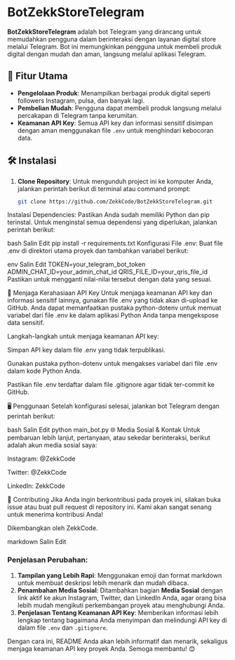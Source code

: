 # BotZekkStoreTelegram

**BotZekkStoreTelegram** adalah bot Telegram yang dirancang untuk memudahkan pengguna dalam berinteraksi dengan layanan digital store melalui Telegram. Bot ini memungkinkan pengguna untuk membeli produk digital dengan mudah dan aman, langsung melalui aplikasi Telegram.

## 🚀 Fitur Utama
- **Pengelolaan Produk**: Menampilkan berbagai produk digital seperti followers Instagram, pulsa, dan banyak lagi.
- **Pembelian Mudah**: Pengguna dapat membeli produk langsung melalui percakapan di Telegram tanpa kerumitan.
- **Keamanan API Key**: Semua API key dan informasi sensitif disimpan dengan aman menggunakan file `.env` untuk menghindari kebocoran data.

## 🛠️ Instalasi

1. **Clone Repository**:
   Untuk mengunduh project ini ke komputer Anda, jalankan perintah berikut di terminal atau command prompt:
   ```bash
   git clone https://github.com/ZekkCode/BotZekkStoreTelegram.git
Instalasi Dependencies: Pastikan Anda sudah memiliki Python dan pip terinstal. Untuk menginstal semua dependensi yang diperlukan, jalankan perintah berikut:

bash
Salin
Edit
pip install -r requirements.txt
Konfigurasi File .env: Buat file .env di direktori utama proyek dan tambahkan variabel berikut:

env
Salin
Edit
TOKEN=your_telegram_bot_token
ADMIN_CHAT_ID=your_admin_chat_id
QRIS_FILE_ID=your_qris_file_id
Pastikan untuk mengganti nilai-nilai tersebut dengan data yang sesuai.

🔑 Menjaga Kerahasiaan API Key
Untuk menjaga keamanan API key dan informasi sensitif lainnya, gunakan file .env yang tidak akan di-upload ke GitHub. Anda dapat memanfaatkan pustaka python-dotenv untuk memuat variabel dari file .env ke dalam aplikasi Python Anda tanpa mengekspose data sensitif.

Langkah-langkah untuk menjaga keamanan API key:

Simpan API key dalam file .env yang tidak terpublikasi.

Gunakan pustaka python-dotenv untuk mengakses variabel dari file .env dalam kode Python Anda.

Pastikan file .env terdaftar dalam file .gitignore agar tidak ter-commit ke GitHub.

🖥️ Penggunaan
Setelah konfigurasi selesai, jalankan bot Telegram dengan perintah berikut:

bash
Salin
Edit
python main_bot.py
🌐 Media Sosial & Kontak
Untuk pembaruan lebih lanjut, pertanyaan, atau sekedar berinteraksi, berikut adalah akun media sosial saya:

Instagram: @ZekkCode

Twitter: @ZekkCode

LinkedIn: ZekkCode

🤝 Contributing
Jika Anda ingin berkontribusi pada proyek ini, silakan buka issue atau buat pull request di repository ini. Kami akan sangat senang untuk menerima kontribusi Anda!

Dikembangkan oleh ZekkCode.

markdown
Salin
Edit

### Penjelasan Perubahan:
1. **Tampilan yang Lebih Rapi**: Menggunakan emoji dan format markdown untuk membuat deskripsi lebih menarik dan mudah dibaca.
2. **Penambahan Media Sosial**: Ditambahkan bagian **Media Sosial** dengan link aktif ke akun Instagram, Twitter, dan LinkedIn Anda, agar orang bisa lebih mudah mengikuti perkembangan proyek atau menghubungi Anda.
3. **Penjelasan Tentang Keamanan API Key**: Memberikan informasi lebih lengkap tentang bagaimana Anda menyimpan dan melindungi API key di dalam file `.env` dan `.gitignore`.

Dengan cara ini, README Anda akan lebih informatif dan menarik, sekaligus menjaga keamanan API key proyek Anda. Semoga membantu! 😊
